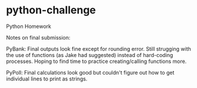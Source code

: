 # python-challenge
Python Homework 


Notes on final submission: 

PyBank: Final outputs look fine except for rounding error. Still strugging with the use of functions (as Jake had suggested) instead of hard-coding processes. Hoping to find time to practice creating/calling functions more. 

PyPoll: Final calculations look good but couldn't figure out how to get individual lines to print as strings. 

